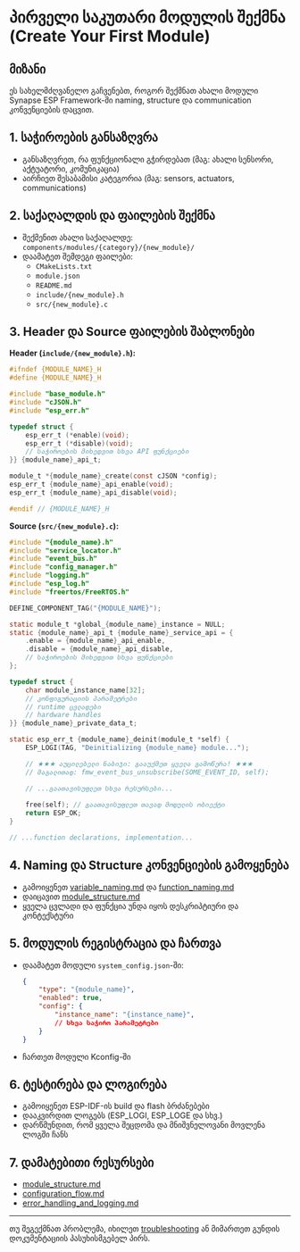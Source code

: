 # პირველი საკუთარი მოდულის შექმნა (Create Your First Module)

## მიზანი

ეს სახელმძღვანელო გაჩვენებთ, როგორ შექმნათ ახალი მოდული Synapse ESP Framework-ში naming, structure და communication კონვენციების დაცვით.

## 1. საჭიროების განსაზღვრა

- განსაზღვრეთ, რა ფუნქციონალი გჭირდებათ (მაგ: ახალი სენსორი, აქტუატორი, კომუნიკაცია)
- აირჩიეთ შესაბამისი კატეგორია (მაგ: sensors, actuators, communications)

## 2. საქაღალდის და ფაილების შექმნა

- შექმენით ახალი საქაღალდე: `components/modules/{category}/{new_module}/`
- დაამატეთ შემდეგი ფაილები:
  - `CMakeLists.txt`
  - `module.json`
  - `README.md`
  - `include/{new_module}.h`
  - `src/{new_module}.c`

## 3. Header და Source ფაილების შაბლონები

**Header (`include/{new_module}.h`):**

```c
#ifndef {MODULE_NAME}_H
#define {MODULE_NAME}_H

#include "base_module.h"
#include "cJSON.h"
#include "esp_err.h"

typedef struct {
    esp_err_t (*enable)(void);
    esp_err_t (*disable)(void);
    // საჭიროების მიხედვით სხვა API ფუნქციები
}} {module_name}_api_t;

module_t *{module_name}_create(const cJSON *config);
esp_err_t {module_name}_api_enable(void);
esp_err_t {module_name}_api_disable(void);

#endif // {MODULE_NAME}_H
```

**Source (`src/{new_module}.c`):**

```c
#include "{module_name}.h"
#include "service_locator.h"
#include "event_bus.h"
#include "config_manager.h"
#include "logging.h"
#include "esp_log.h"
#include "freertos/FreeRTOS.h"

DEFINE_COMPONENT_TAG("{MODULE_NAME}");

static module_t *global_{module_name}_instance = NULL;
static {module_name}_api_t {module_name}_service_api = {
    .enable = {module_name}_api_enable,
    .disable = {module_name}_api_disable,
    // საჭიროების მიხედვით სხვა ფუნქციები
};

typedef struct {
    char module_instance_name[32];
    // კონფიგურაციის პარამეტრები
    // runtime ცვლადები
    // hardware handles
}} {module_name}_private_data_t;

static esp_err_t {module_name}_deinit(module_t *self) {
    ESP_LOGI(TAG, "Deinitializing {module_name} module...");

    // ★★★ აუცილებელი ნაბიჯი: გააუქმეთ ყველა გამოწერა! ★★★
    // მაგალითად: fmw_event_bus_unsubscribe(SOME_EVENT_ID, self);

    // ...გაათავისუფლეთ სხვა რესურსები...
    
    free(self); // გაათავისუფლეთ თავად მოდულის ობიექტი
    return ESP_OK;
}

// ...function declarations, implementation...
```

## 4. Naming და Structure კონვენციების გამოყენება

- გამოიყენეთ [variable_naming.md](../convention/variable_naming.md) და [function_naming.md](../convention/function_naming.md)
- დაიცავით [module_structure.md](../convention/module_structure.md)
- ყველა ცვლადი და ფუნქცია უნდა იყოს დესკრიპტიური და კონტექსტური

## 5. მოდულის რეგისტრაცია და ჩართვა

- დაამატეთ მოდული `system_config.json`-ში:

  ```json
  {
      "type": "{module_name}",
      "enabled": true,
      "config": {
          "instance_name": "{instance_name}",
          // სხვა საჭირო პარამეტრები
      }
  }
  ```

- ჩართეთ მოდული Kconfig-ში

## 6. ტესტირება და ლოგირება

- გამოიყენეთ ESP-IDF-ის build და flash ბრძანებები
- დააკვირდით ლოგებს (ESP_LOGI, ESP_LOGE და სხვ.)
- დარწმუნდით, რომ ყველა შეცდომა და მნიშვნელოვანი მოვლენა ლოგში ჩანს

## 7. დამატებითი რესურსები

- [module_structure.md](../convention/module_structure.md)
- [configuration_flow.md](../structure/configuration_flow.md)
- [error_handling_and_logging.md](../structure/error_handling_and_logging.md)

---

თუ შეგექმნათ პრობლემა, იხილეთ [troubleshooting](../troubleshooting/) ან მიმართეთ გუნდის დოკუმენტაციის პასუხისმგებელ პირს.
